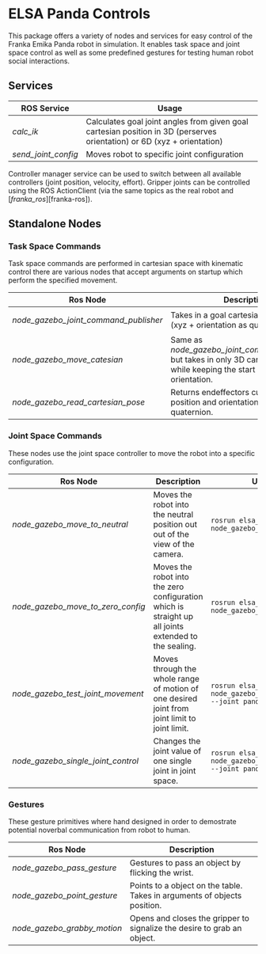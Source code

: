 # ELSA Panda Controls 

This package offers a variety of nodes and services for easy control of the Franka Emika Panda robot in simulation. It enables task space and joint space control as well as some predefined gestures for testing human robot social interactions.

## Services

| ROS Service | Usage |
| ------ | ------ |
| *calc_ik* | Calculates goal joint angles from given goal cartesian position in 3D (perserves orientation) or 6D (xyz + orientation) |
| *send_joint_config* | Moves robot to specific joint configuration |

Controller manager service can be used to switch between all available controllers (joint position, velocity, effort). Gripper joints can be controlled using the ROS ActionClient (via the same topics as the real robot and [*franka_ros*][franka-ros]).

## Standalone Nodes

### Task Space Commands

Task space commands are performed in cartesian space with kinematic control there are various nodes that accept arguments on startup which perform the specified movement.

| Ros Node | Description | Usage Example  |
| ------ | ------ | ------ |
| *node_gazebo_joint_command_publisher* | Takes in a goal cartesian position in 6D (xyz + orientation as quaternion) | `rosrun elsa_panda_controls node_gazebo_joint_command_publisher -p 0.3 0.3 0.3 -o 0.0 -1.0 0.0 0.0`
| *node_gazebo_move_catesian* | Same as *node_gazebo_joint_command_publisher* but takes in only 3D cartesian position while keeping the start positions orientation. | `rosrun elsa_panda_controls node_gazebo_move_catesian -p 0.3 0.3 0.3` |
| *node_gazebo_read_cartesian_pose* | Returns endeffectors current cartesian position and orientation as an quaternion. | `rosrun elsa_panda_controls node_gazebo_read_cartesian_pose`

### Joint Space Commands

These nodes use the joint space controller to move the robot into a specific configuration.

| Ros Node | Description | Usage Example  |
| ------ | ------ | ----- |
| *node_gazebo_move_to_neutral* |  Moves the robot into the neutral position out out of the view of the camera. | `rosrun elsa_panda_controls node_gazebo_move_to_neutral.py` 
| *node_gazebo_move_to_zero_config* | Moves the robot into the zero configuration which is straight up all joints extended to the sealing. | `rosrun elsa_panda_controls node_gazebo_move_to_zero_config.py`
| *node_gazebo_test_joint_movement* | Moves through the whole range of motion of one desired joint from joint limit to joint limit. | `rosrun elsa_panda_controls node_gazebo_test_joint_movement.py --joint panda_joint1` |
| *node_gazebo_single_joint_control* | Changes the joint value of one single joint in joint space. | `rosrun elsa_panda_controls node_gazebo_single_joint_control.py --joint panda_joint1 --value 0` |

### Gestures
These gesture primitives where hand designed in order to demostrate potential noverbal communication from robot to human.

| Ros Node | Description |
| ------ | ------ |
| *node_gazebo_pass_gesture* | Gestures to pass an object by flicking the wrist. |
| *node_gazebo_point_gesture* | Points to a object on the table. Takes in arguments of objects position. |
| *node_gazebo_grabby_motion* | Opens and closes the gripper to signalize the desire to grab an object. |